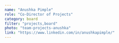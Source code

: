 ```yaml
---
name: "Anushka Pimple"
role: "Co-Director of Projects"
category: board
filter: "projects,board"
photo: "team-projects-anushka"
link: "https://www.linkedin.com/in/anushkapimple/"
---
```

